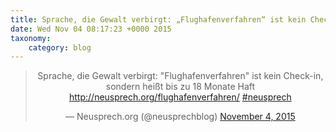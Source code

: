 ```yaml
---
title: Sprache, die Gewalt verbirgt: „Flughafenverfahren“ ist kein Check-in, sondern heißt bis zu 18 Monate Haft http://neusprech.org/flughafenverfahren/ #neusprech
date: Wed Nov 04 08:17:23 +0000 2015
taxonomy:
    category: blog
---
```

<blockquote class="twitter-tweet" align="center" width="350"><p lang="de" dir="ltr">Sprache, die Gewalt verbirgt: &quot;Flughafenverfahren&quot; ist kein Check-in, sondern heißt bis zu 18 Monate Haft <a href="http://neusprech.org/flughafenverfahren/">http://neusprech.org/flughafenverfahren/</a> <a href="https://twitter.com/hashtag/neusprech?src=hash">#neusprech</a></p>&mdash; Neusprech.org (@neusprechblog) <a href="https://twitter.com/neusprechblog/status/661810432823439360">November 4, 2015</a></blockquote>
